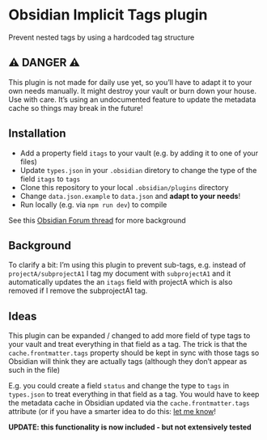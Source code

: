 # Obsidian Implicit Tags plugin 
Prevent nested tags by using a hardcoded tag structure

## ⚠️ DANGER ⚠️

This plugin is not made for daily use yet, so you’ll have to adapt it to your own
needs manually. It might destroy your vault or burn down your house. Use with care.
It’s using an undocumented feature to update the metadata cache so things may break 
in the future!

## Installation
- Add a property field `itags` to your vault (e.g. by adding it to one of your files)
- Update `types.json` in your `.obsidian` diretory to change the type of the field `itags` to `tags`
- Clone this repository to your local `.obsidian/plugins` directory
- Change `data.json.example` to `data.json` and **adapt to your needs**!
- Run locally (e.g. via `npm run dev`) to compile

See this [Obsidian Forum thread](https://forum.obsidian.md/t/add-a-property-type-for-tags-multiple-tag-based-properties) for more background

## Background

To clarify a bit: I’m using this plugin to prevent sub-tags, e.g. instead of
`projectA/subprojectA1` I tag my document with `subprojectA1` and it automatically
updates the an `itags` field with projectA which is also removed if I remove the
subprojectA1 tag.

## Ideas

This plugin can be expanded / changed to add more field of type tags to your
vault and treat everything in that field as a tag. The trick is that the
`cache.frontmatter.tags` property should be kept in sync with those tags so Obsidian will
think they are actually tags (although they don’t appear as such in the file)

E.g. you could create a field `status` and change the type to `tags` in `types.json` to treat
everything in that field as a tag. You would have to keep the metadata cache in Obsidian
updated via the `cache.frontmatter.tags` attribute (or if you have a smarter idea to do this:
[let me know](mailto:m@mdbraber.com)! 

**UPDATE: this functionality is now included - but not extensively tested**
